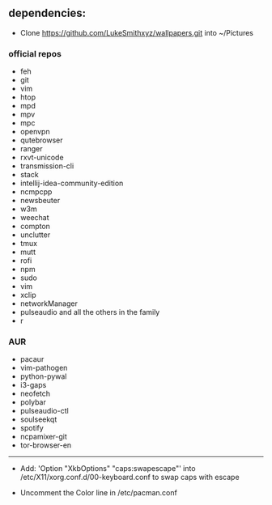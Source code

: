 ## dependencies: 
* Clone https://github.com/LukeSmithxyz/wallpapers.git into ~/Pictures  
### official repos
* feh
* git
* vim
* htop
* mpd
* mpv
* mpc
* openvpn
* qutebrowser
* ranger
* rxvt-unicode
* transmission-cli
* stack
* intellij-idea-community-edition
* ncmpcpp
* newsbeuter
* w3m
* weechat
* compton
* unclutter
* tmux
* mutt
* rofi
* npm
* sudo
* vim
* xclip
* networkManager
* pulseaudio and all the others in the family
* r 
### AUR
* pacaur
* vim-pathogen
* python-pywal
* i3-gaps
* neofetch
* polybar
* pulseaudio-ctl
* soulseekqt
* spotify
* ncpamixer-git
* tor-browser-en
--------------------


* Add: 'Option "XkbOptions" "caps:swapescape"' into /etc/X11/xorg.conf.d/00-keyboard.conf to swap caps with escape

* Uncomment the Color line in /etc/pacman.conf
